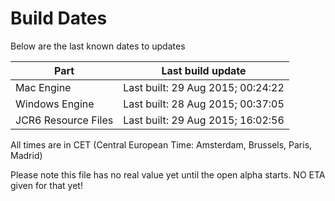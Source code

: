 # Build Dates

Below are the last known dates to updates

Part | Last build update
-----|-----
Mac Engine | Last built: 29 Aug 2015; 00:24:22
Windows Engine | Last built: 28 Aug 2015; 00:37:05
JCR6 Resource Files | Last built: 29 Aug 2015; 16:02:56
All times are in CET (Central European Time: Amsterdam, Brussels, Paris, Madrid)


Please note this file has no real value yet until the open alpha starts. NO ETA given for that yet!
